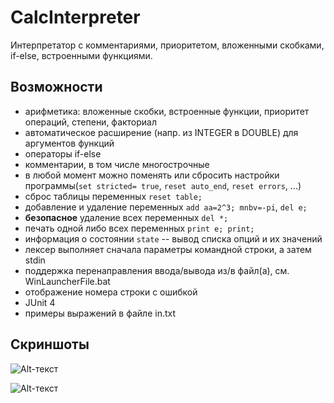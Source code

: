 CalcInterpreter
===============

Интерпретатор с комментариями, приоритетом, вложенными скобками, if-else, встроенными функциями.

Возможности
-----------
 * арифметика: вложенные скобки, встроенные функции, приоритет операций, степени, факториал
 * автоматическое расширение (напр. из INTEGER в DOUBLE) для аргументов функций
 * операторы if-else
 * комментарии, в том числе многострочные
 * в любой момент можно поменять или сбросить настройки программы(`set stricted= true`, `reset auto_end`, `reset errors`, ...)
 * сброс таблицы переменных `reset table;`
 * добавление и удаление переменных `add aa=2^3; mnbv=-pi`, `del e;`
 * **безопасное** удаление всех переменных `del *;`
 * печать одной либо всех переменных `print e; print;`
 * информация о состоянии `state` -- вывод списка опций и их значений
 * лексер выполняет сначала параметры командной строки, а затем stdin
 * поддержка перенаправления ввода/вывода из/в файл(а), см. WinLauncherFile.bat
 * отображение номера строки с ошибкой
 * JUnit 4
 * примеры выражений в файле in.txt

Скриншоты
---------
![Alt-текст](http://img-fotki.yandex.ru/get/9256/165433899.0/0_d1bb3_31978ad6_orig "eclipse")

![Alt-текст](http://img-fotki.yandex.ru/get/9307/165433899.0/0_d1bb4_c5004f17_-1-orig "Windows cmd")

